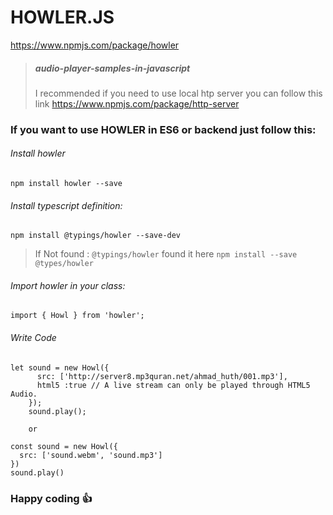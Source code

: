 # HOWLER.JS
https://www.npmjs.com/package/howler



> ##### audio-player-samples-in-javascript
> I recommended if you need to use local htp server you can follow this link
https://www.npmjs.com/package/http-server





### If you want to use HOWLER in  ES6 or backend just follow this:
###### Install howler
```
npm install howler --save
```
###### Install typescript definition:
```
npm install @typings/howler --save-dev
```
> If Not found : ``` @typings/howler ```
found it here ```npm install --save @types/howler```

###### Import howler in your class:

```import { Howl } from 'howler';```

###### Write Code
```
let sound = new Howl({
      src: ['http://server8.mp3quran.net/ahmad_huth/001.mp3'],
      html5 :true // A live stream can only be played through HTML5 Audio.
    });
    sound.play();
    
    or
    
const sound = new Howl({
  src: ['sound.webm', 'sound.mp3']
})
sound.play() 
```

### Happy coding  :+1:
